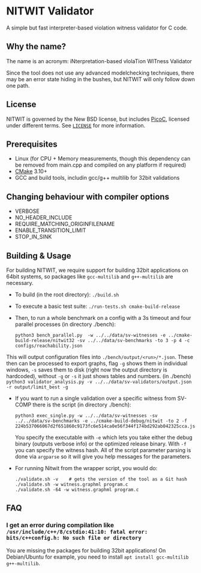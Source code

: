 # NITWIT Validator
A simple but fast interpreter-based violation witness validator for C code.

## Why the name?
The name is an acronym: iNterpretation-based vIolaTion WITness Validator

Since the tool does not use any advanced modelchecking techniques, there may be an error state hiding in the bushes, but NITWIT will only follow down one path.

## License
NITWIT is governed by the New BSD license, but includes [PicoC](https://gitlab.com/zsaleeba/picoc), licensed under different terms. See [`LICENSE`](LICENSE) for more information.

## Prerequisites
 - Linux (for CPU + Memory measurements, though this dependency can be removed from main.cpp and compiled on any platform if required)
 - [CMake](https://cmake.org/) 3.10+
 - GCC and build tools, includin gcc/g++ multilib for 32bit validations

## Changing behaviour with compiler options
 - VERBOSE
 - NO_HEADER_INCLUDE
 - REQUIRE_MATCHING_ORIGINFILENAME
 - ENABLE_TRANSITION_LIMIT
 - STOP_IN_SINK

## Building & Usage
  For building NITWIT, we require support for building 32bit applications on 64bit systems, so packages like `gcc-multilib` and `g++-multilib` are necessary.
 - To build (in the root directory):
    ```./build.sh```
 - To execute a basic test suite:
    ```./run-tests.sh cmake-build-release```
  
 - Then, to run a whole benchmark on a config with a 3s timeout and four parallel processes (in directory ./bench):
	``` 
	python3 bench_parallel.py  -w ../../data/sv-witnesses -e ../cmake-build-release/nitwit32 -sv ../../data/sv-benchmarks -to 3 -p 4 -c configs/reachability.json
	```

  This will output configuration files into `./bench/output/<run>/*.json`. These then can be processed to export graphs, flag `-g` shows them in individual windows, `-s` saves them to disk (right now the output directory is hardcoded), without `-g` or `-s` it just shows tables and numbers. (in ./bench)
	```
	python3 validator_analysis.py -v ../../data/sv-validators/output.json -r output/limit_best -g
	```

 - If you want to run a single validation over a specific witness from SV-COMP there is the script (in directory ./bench):
	```
	python3 exec_single.py -w ../../data/sv-witnesses -sv ../../data/sv-benchmarks -e ../cmake-build-debug/nitwit -to 2 -f 224b537066067d2f651860c9173fc6e514ca0e56f344f174bd292ab042325cca.json  
	```
	You specify the executable with `-e` which lets you take either the debug binary (outputs verbose info) or the optimized release binary. 
	With `-f` you can specify the witness hash.
	All of the script parameter parsing is done via `argparse` so it will give you help messages for the parameters. 

 - For running Nitwit from the wrapper script, you would do:
	``` (in root, position of parameters must be in the order as shown here)
	./validate.sh -v    # gets the version of the tool as a Git hash
	./validate.sh -w witness.graphml program.c
	./validate.sh -64 -w witness.graphml program.c
	```

## FAQ

### I get an error during compilation like ```/usr/include/c++/8/cstdio:41:10: fatal error: bits/c++config.h: No such file or directory```
You are missing the packages for building 32bit applications! On Debian/Ubuntu for example, you need to install ```apt install gcc-multilib g++-multilib```.